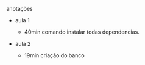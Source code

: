 anotações

- aula 1
	- 40min comando instalar todas dependencias.
	
- aula 2
	- 19min criação do banco
	